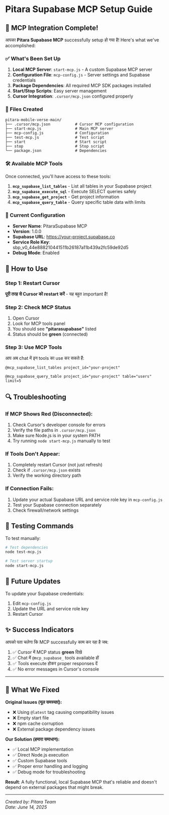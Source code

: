 # Pitara Supabase MCP Setup Guide

## 🎉 MCP Integration Complete!

आपका **Pitara Supabase MCP** successfully setup हो गया है! Here's what we've accomplished:

### ✅ What's Been Set Up

1. **Local MCP Server**: `start-mcp.js` - A custom Supabase MCP server
2. **Configuration File**: `mcp-config.js` - Server settings and Supabase credentials  
3. **Package Dependencies**: All required MCP SDK packages installed
4. **Start/Stop Scripts**: Easy server management
5. **Cursor Integration**: `.cursor/mcp.json` configured properly

### 📁 Files Created

```
pitara-mobile-verse-main/
├── .cursor/mcp.json           # Cursor MCP configuration
├── start-mcp.js               # Main MCP server
├── mcp-config.js              # Configuration
├── test-mcp.js                # Test script
├── start                      # Start script
├── stop                       # Stop script
└── package.json               # Dependencies
```

### 🛠️ Available MCP Tools

Once connected, you'll have access to these tools:

1. **`mcp_supabase_list_tables`** - List all tables in your Supabase project
2. **`mcp_supabase_execute_sql`** - Execute SELECT queries safely  
3. **`mcp_supabase_get_project`** - Get project information
4. **`mcp_supabase_query_table`** - Query specific table data with limits

### 🔧 Current Configuration

- **Server Name**: PitaraSupabase MCP
- **Version**: 1.0.0  
- **Supabase URL**: https://your-project.supabase.co
- **Service Role Key**: sbp_v0_44e888210441511b26187a11b439a2fc59de92d5
- **Debug Mode**: Enabled

## 🚀 How to Use

### Step 1: Restart Cursor
**पूरी तरह से Cursor को restart करें** - यह बहुत important है!

### Step 2: Check MCP Status
1. Open Cursor
2. Look for MCP tools panel  
3. You should see **"pitarasupabase"** listed
4. Status should be **green** (connected)

### Step 3: Use MCP Tools
आप अब chat में इन tools का use कर सकते हैं:

```
@mcp_supabase_list_tables project_id="your-project"
```

```  
@mcp_supabase_query_table project_id="your-project" table="users" limit=5
```

## 🔍 Troubleshooting

### If MCP Shows Red (Disconnected):
1. Check Cursor's developer console for errors
2. Verify the file paths in `.cursor/mcp.json`
3. Make sure Node.js is in your system PATH
4. Try running `node start-mcp.js` manually to test

### If Tools Don't Appear:
1. Completely restart Cursor (not just refresh)
2. Check if `.cursor/mcp.json` exists
3. Verify the working directory path

### If Connection Fails:
1. Update your actual Supabase URL and service role key in `mcp-config.js`
2. Test your Supabase connection separately
3. Check firewall/network settings

## 📝 Testing Commands

To test manually:
```bash
# Test dependencies
node test-mcp.js

# Test server startup  
node start-mcp.js
```

## 🔄 Future Updates

To update your Supabase credentials:
1. Edit `mcp-config.js`
2. Update the URL and service role key  
3. Restart Cursor

## ✨ Success Indicators

आपको पता चलेगा कि MCP successfully काम कर रहा है जब:

1. ✅ Cursor में MCP status **green** दिखे
2. ✅ Chat में `@mcp_supabase_` tools available हों  
3. ✅ Tools execute होकर proper responses दें
4. ✅ No error messages in Cursor's console

---

## 🎯 What We Fixed

**Original Issues (मूल समस्याएं):**
- ❌ Using `@latest` tag causing compatibility issues
- ❌ Empty start file 
- ❌ npm cache corruption
- ❌ External package dependency issues

**Our Solution (हमारा समाधान):**
- ✅ Local MCP implementation
- ✅ Direct Node.js execution  
- ✅ Custom Supabase tools
- ✅ Proper error handling and logging
- ✅ Debug mode for troubleshooting

**Result**: A fully functional, local Supabase MCP that's reliable and doesn't depend on external packages that might break.

---

*Created by: Pitara Team*  
*Date: June 14, 2025* 